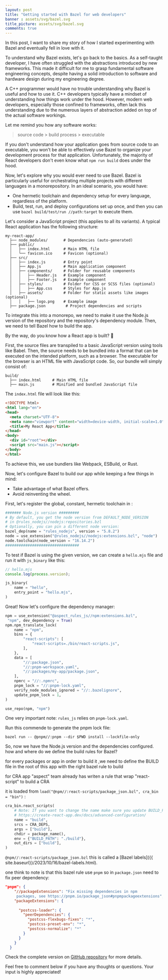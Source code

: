 ```yaml
---
layout: post
title: "Getting started with Bazel for web developers"
banner : assets/svg/bazel.svg
title_picture: assets/svg/bazel.svg
comments: true
---
```





In this post, I want to share my story of how I started experimenting with Bazel and eventually fell in love with it.

To understand why Bazel exists, let's go back to the basics. As a self-taught developer, I have often struggled with the abstractions introduced by new frameworks. This made it difficult for me to grasp fundamental software engineering concepts, despite having a solid introduction to software and hardware design during my engineering degree.

A C++ programmer would have no trouble understanding why Bazel is useful and how to use it. C++ developers typically have a mindset of understanding how things work under the hood. However, modern web developers, especially those confined to frameworks, often lack this understanding due to the numerous layers of abstraction added on top of the actual software workings.

Let me remind you how any software works:
> source code > build process > executable

If you don't understand how your application goes from source code to an executable, you won't be able to effectively use Bazel to organize your development process for that application. Unfortunately, the majority of React developers don't even know what  `npm run build`  does under the hood.

Now, let's explore why you would ever need to use Bazel. Bazel is particularly useful for orchestrating multiple projects with different languages in a monorepository. In an ideal scenario, you would have:

- One hermetic toolchain and dependency setup for every language, regardless of the platform.
- Build, test, run, and deploy configurations set up once, and then you can use  `bazel build/test/run //path:target`  to execute them.

Let's consider a JavaScript project (this applies to all its variants). A typical React application has the following structure:

```plaintext
my-react-app/
  ├── node_modules/       # Dependencies (auto-generated)
  ├── public/
  │   ├── index.html      # Main HTML file
  │   └── favicon.ico     # Favicon (optional)
  ├── src/
  │   ├── index.js        # Entry point
  │   ├── App.js          # Main application component
  │   ├── components/     # Folder for reusable components
  │   │   ├── Header.js   # Example component
  │   │   ├── Footer.js   # Example component
  │   ├── styles/         # Folder for CSS or SCSS files (optional)
  │   │   ├── App.css     # Styles for App.js
  │   ├── assets/         # Folder for static assets like images (optional)
  │   │   ├── logo.png    # Example image
  ├── package.json         # Project dependencies and scripts
```

To integrate this into a monorepo, we need to make it use the Node.js version of the repository and the repository's dependency module. Then, we need to tell Bazel how to build the app.

By the way, do you know how a React app is built? 🧐

First, the source files are transpiled to a basic JavaScript version using tools like Babel. Then, the source needs to be bundled into a format that can be executed on the intended platform, such as a browser. The executable for the browser is an HTML file with JavaScript code. So, our bundle will simply consist of:
```plaintext
build/
  ├── index.html     # Main HTML file
  ├── main.js        # Minified and bundled JavaScript file

```
The  `index.html`  file will look like this:
```html
<!DOCTYPE html>
<html lang="en">
<head>
  <meta charset="UTF-8">
  <meta name="viewport" content="width=device-width, initial-scale=1.0">
  <title>My React App</title>
</head>
<body>
  <div id="root"></div>
  <script src="main.js"></script>
</body>
</html>
```
To achieve this, we use bundlers like Webpack, ESBuild, or Rust.

Now, let's configure Bazel to build our app while keeping a few things in mind:

- Take advantage of what Bazel offers.
- Avoid reinventing the wheel.

First, let's register the global, constant, hermetic toolchain in :

```python
####### Node.js version #########
# By default, you get the node version from DEFAULT_NODE_VERSION 
# in @rules_nodejs//nodejs:repositories.bzl
# Optionally, you can pin a different node version:
bazel_dep(name = "rules_nodejs", version = "5.8.2")
node = use_extension("@rules_nodejs//nodejs:extensions.bzl", "node")
node.toolchain(node_version = "16.14.2")
#################################
```
To test if Bazel is using the given version, we can create a  `hello.mjs`  file and run it with  `js_binary`  like this:
```javascript
// hello.mjs
console.log(process.version);
```
```python
js_binary(
    name = "hello",
    entry_point = "hello.mjs",
)
```
Great! Now let's configure the dependency manager:
```python
npm = use_extension("@aspect_rules_js//npm:extensions.bzl",
 "npm", dev_dependency = True)
npm.npm_translate_lock(
    name = "npm",
    bins = {
        "react-scripts": [
            "react-scripts=./bin/react-scripts.js",
        ],
    },
    data = [
        "//:package.json",
        "//:pnpm-workspace.yaml",
        "//:packages/my-app/package.json",
    ],
    npmrc = "//:.npmrc",
    pnpm_lock = "//:pnpm-lock.yaml",
    verify_node_modules_ignored = "//:.bazelignore",
    update_pnpm_lock = 1,
)

use_repo(npm, "npm")
```



One very important note:  `rules_js`  relies on  `pnpm-lock.yaml`. 

Run this commende to generate the pnpm lock file:

`bazel run -- @pnpm//:pnpm --dir $PWD install --lockfile-only`


So, now we have the Node.js version and the dependencies configured. how and where do we define the build rules for Bazel? 

for every packages or app in order to build it ,we need to define the BUILD file in the root of this app
with the right bazel rule to build

for CRA app "aspect" team already has writen a rule that wrap "react-script" to build a CRA

it is loaded from  `load("@npm//:react-scripts/package_json.bzl", cra_bin = "bin")` :
```python
cra_bin.react_scripts(
    # Note: If you want to change the name make sure you update BUILD_PATH below accordingly
    # https://create-react-app.dev/docs/advanced-configuration/
    name = "build",
    srcs = CRA_DEPS,
    args = ["build"],
    chdir = package_name(),
    env = {"BUILD_PATH": "./build"},
    out_dirs = ["build"],
)
```
`@npm//:react-scripts/package_json.bzl` this  is  called a [Bazel labels]({{ site.baseurl}}/2023/10/16/bazel-labels.html).



one think to note is that this bazel rule use `pnpm` so in `package.json` need to fix peer dependency:
```json
"pnpm": {
    "//packageExtensions": "Fix missing dependencies in npm
     packages, see https://pnpm.io/package_json#pnpmpackageextensions",
    "packageExtensions": {
 
      "postcss-loader": {
        "peerDependencies": {
          "postcss-flexbugs-fixes": "*",
          "postcss-preset-env": "*",
          "postcss-normalize": "*"
        }
      }
    }
  }
```





Check the complete version on [GitHub repository](https://github.com/younessssssss/Bazel-React-Monorepo-Example) for more details.

Feel free to comment below if you have any thoughts or questions. Your input is highly appreciated!